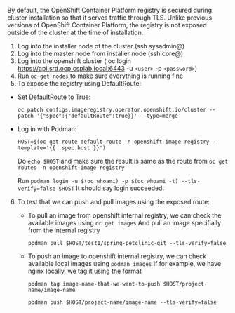 
By default, the OpenShift Container Platform registry is secured during cluster installation so that it serves traffic through TLS. Unlike previous versions of OpenShift Container Platform, the registry is not exposed outside of the cluster at the time of installation.

1. Log into the installer node of the cluster (ssh sysadmin@<installerIP>)
2. Log into the master node from installer node (ssh core@<masterrIP>)
3. Log into the openshift cluster ( oc login https://api.srd.ocp.csplab.local:6443 -u ```<user>``` -p ```<password>```)
4. Run ```oc get nodes``` to make sure everything is running fine
5. To expose the registry using DefaultRoute:
  - Set DefaultRoute to True:
  
      ```oc patch configs.imageregistry.operator.openshift.io/cluster --patch '{"spec":{"defaultRoute":true}}' --type=merge```
  
  - Log in with Podman:
  
      ```HOST=$(oc get route default-route -n openshift-image-registry --template='{{ .spec.host }}')```

      Do ```echo $HOST``` and make sure the result is same as the route from ```oc get routes -n openshift-image-registry```

      Run ```podman login -u $(oc whoami) -p $(oc whoami -t) --tls-verify=false $HOST```
      It should say login succeeded.
 6. To test that we can push and pull images using the exposed route:
 
    - To pull an image from openshift internal registry, we can check the available images using ```oc get images```
      And pull an image specifially from the internal registry
      
      ```podman pull $HOST/test1/spring-petclinic-git --tls-verify=false ```
      
    - To push an image to openshift internal registry, we can check available local images using ```podman images```
      If for example, we have nginx locally, we tag it using the format 
      
      ```podman tag image-name-that-we-want-to-push $HOST/project-name/image-name```
      
      ```podman push $HOST/project-name/image-name --tls-verify=false```
      
 

